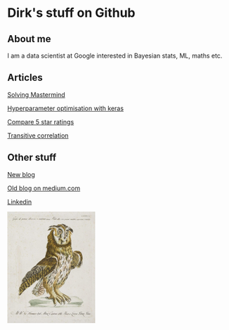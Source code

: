 # Dirk's stuff on Github

## About me

I am a data scientist at Google interested in Bayesian stats, ML, maths etc. 

## Articles

[Solving Mastermind](mastermind.md)

[Hyperparameter optimisation with keras](hpopt.md)

[Compare 5 star ratings](5point.md)

[Transitive correlation](corr.md)

## Other stuff

[New blog](https://dnachbar.blogspot.com/)

[Old blog on medium.com](https://medium.com/@dirknbr)

[Linkedin](https://www.linkedin.com/in/dirk-nachbar-2417023/)

<img src='owl.jpg' width='200'>
